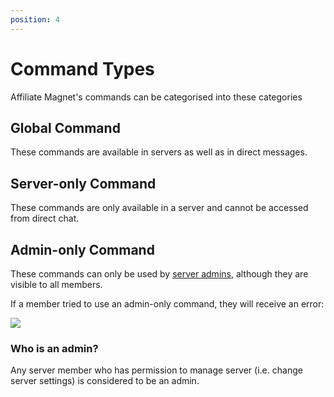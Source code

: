 ```yaml
---
position: 4
---
```


# Command Types

Affiliate Magnet's commands can be categorised into these categories

## Global Command

These commands are available in servers as well as in direct messages.

## Server-only Command

These commands are only available in a server and cannot be accessed from direct chat.

## Admin-only Command

These commands can only be used by [server admins](#who-is-an-admin), although they are visible to all members.

If a member tried to use an admin-only command, they will receive an error:

![](/img/ss/admin-error.png)

### Who is an admin?

Any server member who has permission to manage server (i.e. change server settings) is considered
to be an admin.